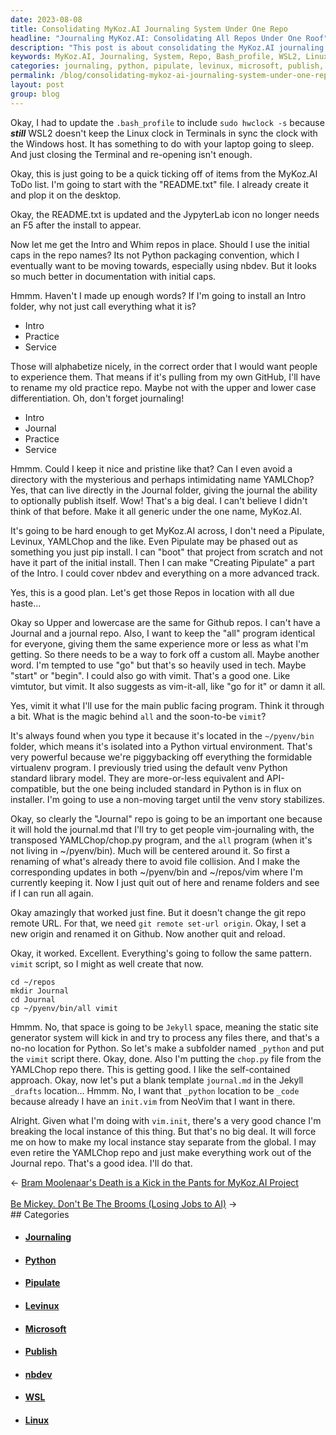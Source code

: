 ```yaml
---
date: 2023-08-08
title: Consolidating MyKoz.AI Journaling System Under One Repo
headline: "Journaling MyKoz.AI: Consolidating All Repos Under One Roof"
description: "This post is about consolidating the MyKoz.AI journaling system under one repository. I discuss the need to update the `.bash_profile` to include `sudo hwclock -s`, the need to create a `README.txt` file, and the decision to use one repo with the folders Intro, Journal, Practice, and Service. This is the preparatory work before MyKoz.AI can really be soft-launched. These repo's and particularly the Journaling system need to be in-place."
keywords: MyKoz.AI, Journaling, System, Repo, Bash_profile, WSL2, Linux, Clock, Terminals, Windows, Host, Sleep, ToDo, README, JypyterLab, F5, Intro, Whim, Repos, Initial Caps, Python, Packaging, Convention, Nbdev, Practice, Service, Alphabetize, Directory, YAMLChop, Pipulate, Levinux, Publish, Generic, Boot,
categories: journaling, python, pipulate, levinux, microsoft, publish, nbdev, wsl, linux
permalink: /blog/consolidating-mykoz-ai-journaling-system-under-one-repo/
layout: post
group: blog
---
```



Okay, I had to update the `.bash_profile` to include `sudo hwclock -s` because
***still*** WSL2 doesn't keep the Linux clock in Terminals in sync the clock
with the Windows host. It has something to do with your laptop going to sleep.
And just closing the Terminal and re-opening isn't enough.

Okay, this is just going to be a quick ticking off of items from the MyKoz.AI
ToDo list. I'm going to start with the "README.txt" file. I already create it
and plop it on the desktop. 

Okay, the README.txt is updated and the JypyterLab icon no longer needs an F5
after the install to appear. 

Now let me get the Intro and Whim repos in place. Should I use the initial caps
in the repo names? Its not Python packaging convention, which I eventually want
to be moving towards, especially using nbdev. But it looks so much better in
documentation with initial caps. 

Hmmm. Haven't I made up enough words? If I'm going to install an Intro folder,
why not just call everything what it is?

- Intro
- Practice
- Service

Those will alphabetize nicely, in the correct order that I would want people to
experience them. That means if it's pulling from my own GitHub, I'll have to
rename my old practice repo. Maybe not with the upper and lower case
differentiation. Oh, don't forget journaling!

- Intro
- Journal
- Practice
- Service

Hmmm. Could I keep it nice and pristine like that? Can I even avoid a directory
with the mysterious and perhaps intimidating name YAMLChop? Yes, that can live
directly in the Journal folder, giving the journal the ability to optionally
publish itself. Wow! That's a big deal. I can't believe I didn't think of that
before. Make it all generic under the one name, MyKoz.AI. 

It's going to be hard enough to get MyKoz.AI across, I don't need a Pipulate,
Levinux, YAMLChop and the like. Even Pipulate may be phased out as something
you just pip install. I can "boot" that project from scratch and not have it
part of the initial install. Then I can make "Creating Pipulate" a part of the
Intro. I could cover nbdev and everything on a more advanced track.

Yes, this is a good plan. Let's get those Repos in location with all due
haste... 

Okay so Upper and lowercase are the same for Github repos. I can't have a
Journal and a journal repo. Also, I want to keep the "all" program identical
for everyone, giving them the same experience more or less as what I'm getting.
So there needs to be a way to fork off a custom all. Maybe another word. I'm
tempted to use "go" but that's so heavily used in tech. Maybe "start" or
"begin". I could also go with vimit. That's a good one. Like vimtutor, but
vimit. It also suggests as vim-it-all, like "go for it" or damn it all.

Yes, vimit it what I'll use for the main public facing program. Think it
through a bit. What is the magic behind `all` and the soon-to-be `vimit`? 

It's always found when you type it because it's located in the `~/pyenv/bin`
folder, which means it's isolated into a Python virtual environment. That's
very powerful because we're piggybacking off everything the formidable
virtualenv program. I previously tried using the default venv Python standard
library model. They are more-or-less equivalent and API-compatible, but the one
being included standard in Python is in flux on installer. I'm going to use a
non-moving target until the venv story stabilizes.

Okay, so clearly the "Journal" repo is going to be an important one because it
will hold the journal.md that I'll try to get people vim-journaling with, the
transposed YAMLChop/chop.py program, and the `all` program (when it's not
living in ~/pyenv/bin). Much will be centered around it. So first a renaming of
what's already there to avoid file collision. And I make the corresponding
updates in both ~/pyenv/bin and ~/repos/vim where I'm currently keeping it. Now
I just quit out of here and rename folders and see if I can run all again.

Okay amazingly that worked just fine. But it doesn't change the git repo remote
URL. For that, we need `git remote set-url origin`. Okay, I set a new origin
and renamed it on Github. Now another quit and reload.

Okay, it worked. Excellent. Everything's going to follow the same pattern.
`vimit` script, so I might as well create that now.

```
cd ~/repos
mkdir Journal
cd Journal
cp ~/pyenv/bin/all vimit
```

Hmmm. No, that space is going to be `Jekyll` space, meaning the static site
generator system will kick in and try to process any files there, and that's a
no-no location for Python. So let's make a subfolder named `_python` and put
the `vimit` script there. Okay, done. Also I'm putting the `chop.py` file from
the YAMLChop repo there. This is getting good. I like the self-contained
approach. Okay, now let's put a blank template `journal.md` in the Jekyll
`_drafts` location... Hmmm. No, I want that `_python` location to be `_code`
because already I have an `init.vim` from NeoVim that I want in there.

Alright. Given what I'm doing with `vim.init`, there's a very good chance I'm
breaking the local instance of this thing. But that's no big deal. It will
force me on how to make my local instance stay separate from the global. I may
even retire the YAMLChop repo and just make everything work out of the Journal
repo. That's a good idea. I'll do that. 





<div class="arrow-links"><div class="post-nav-prev"><span class="arrow">&larr;&nbsp;</span><a href="/blog/bram-moolenaar-s-death-is-a-kick-in-the-pants-for-mykoz-ai-project/">Bram Moolenaar's Death is a Kick in the Pants for MyKoz.AI Project</a></div> &nbsp; <div class="post-nav-next"><a href="/blog/be-mickey-don-t-be-the-brooms-losing-jobs-to-ai/">Be Mickey. Don't Be The Brooms (Losing Jobs to AI)</a><span class="arrow">&nbsp;&rarr;</span></div></div>
## Categories

<ul>
<li><h4><a href='/journaling/'>Journaling</a></h4></li>
<li><h4><a href='/python/'>Python</a></h4></li>
<li><h4><a href='/pipulate/'>Pipulate</a></h4></li>
<li><h4><a href='/levinux/'>Levinux</a></h4></li>
<li><h4><a href='/microsoft/'>Microsoft</a></h4></li>
<li><h4><a href='/publish/'>Publish</a></h4></li>
<li><h4><a href='/nbdev/'>nbdev</a></h4></li>
<li><h4><a href='/wsl/'>WSL</a></h4></li>
<li><h4><a href='/linux/'>Linux</a></h4></li></ul>